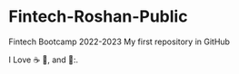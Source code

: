 # Fintech-Roshan-Public
Fintech Bootcamp 2022-2023 
My first repository in GitHub

I Love ☕ 🍕, and 💃:.
